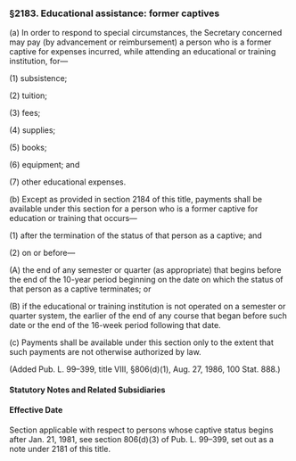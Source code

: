 ### §2183. Educational assistance: former captives ###

(a) In order to respond to special circumstances, the Secretary concerned may pay (by advancement or reimbursement) a person who is a former captive for expenses incurred, while attending an educational or training institution, for—

(1) subsistence;

(2) tuition;

(3) fees;

(4) supplies;

(5) books;

(6) equipment; and

(7) other educational expenses.

(b) Except as provided in section 2184 of this title, payments shall be available under this section for a person who is a former captive for education or training that occurs—

(1) after the termination of the status of that person as a captive; and

(2) on or before—

(A) the end of any semester or quarter (as appropriate) that begins before the end of the 10-year period beginning on the date on which the status of that person as a captive terminates; or

(B) if the educational or training institution is not operated on a semester or quarter system, the earlier of the end of any course that began before such date or the end of the 16-week period following that date.

(c) Payments shall be available under this section only to the extent that such payments are not otherwise authorized by law.

(Added Pub. L. 99–399, title VIII, §806(d)(1), Aug. 27, 1986, 100 Stat. 888.)

#### **Statutory Notes and Related Subsidiaries** ####

#### Effective Date ####

Section applicable with respect to persons whose captive status begins after Jan. 21, 1981, see section 806(d)(3) of Pub. L. 99–399, set out as a note under 2181 of this title.